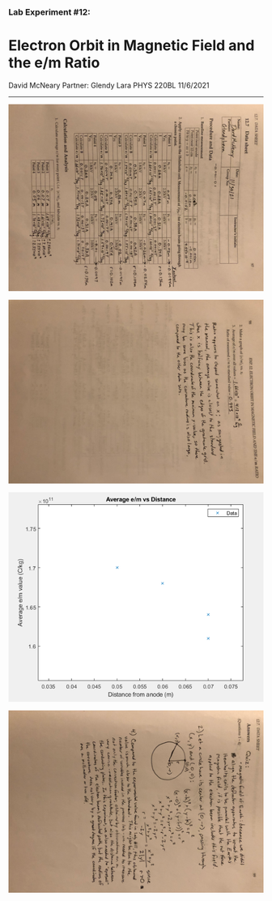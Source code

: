 ### Lab Experiment #12:
# Electron Orbit in Magnetic Field and the e/m Ratio
David McNeary 
Partner: Glendy Lara
PHYS 220BL 
11/6/2021

---
<div style="page-break-after: always"></div>

![](./images/data.png)

![](./images/calc.png)

![](./images/graph.png)

![](./images/questions.png)